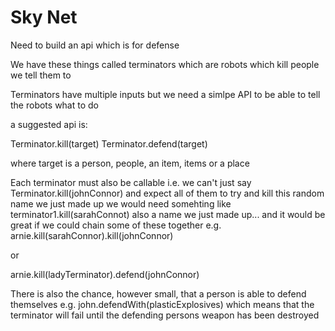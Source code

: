 Sky Net
======================

Need to build an api which is for defense

We have these things called terminators which are robots which kill people we tell them to

Terminators have multiple inputs but we need a simlpe API to be able to tell the robots what to do

a suggested api is:

Terminator.kill(target)
Terminator.defend(target)

where target is a person, people, an item, items or a place

Each terminator must also be callable
 i.e. we can't just say Terminator.kill(johnConnor) and expect all of them to try and kill this random name we just made up
 we would need somehting like terminator1.kill(sarahConnot) also a name we just made up...
 and it would be great if we could chain some of these together e.g.
 arnie.kill(sarahConnor).kill(johnConnor)

 or

 arnie.kill(ladyTerminator).defend(johnConnor)

There is also the chance, however small, that a person is able to defend themselves
    e.g. john.defendWith(plasticExplosives)
    which means that the terminator will fail until the defending persons weapon has been destroyed